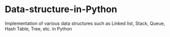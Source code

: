 # Data-structure-in-Python
Implementation of various data structures such as Linked list, Stack, Queue, Hash Table, Tree, etc.  in Python 
